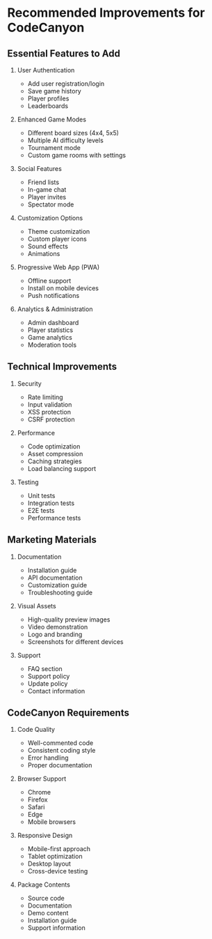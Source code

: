 # Recommended Improvements for CodeCanyon

## Essential Features to Add

1. User Authentication
   - Add user registration/login
   - Save game history
   - Player profiles
   - Leaderboards

2. Enhanced Game Modes
   - Different board sizes (4x4, 5x5)
   - Multiple AI difficulty levels
   - Tournament mode
   - Custom game rooms with settings

3. Social Features
   - Friend lists
   - In-game chat
   - Player invites
   - Spectator mode

4. Customization Options
   - Theme customization
   - Custom player icons
   - Sound effects
   - Animations

5. Progressive Web App (PWA)
   - Offline support
   - Install on mobile devices
   - Push notifications

6. Analytics & Administration
   - Admin dashboard
   - Player statistics
   - Game analytics
   - Moderation tools

## Technical Improvements

1. Security
   - Rate limiting
   - Input validation
   - XSS protection
   - CSRF protection

2. Performance
   - Code optimization
   - Asset compression
   - Caching strategies
   - Load balancing support

3. Testing
   - Unit tests
   - Integration tests
   - E2E tests
   - Performance tests

## Marketing Materials

1. Documentation
   - Installation guide
   - API documentation
   - Customization guide
   - Troubleshooting guide

2. Visual Assets
   - High-quality preview images
   - Video demonstration
   - Logo and branding
   - Screenshots for different devices

3. Support
   - FAQ section
   - Support policy
   - Update policy
   - Contact information

## CodeCanyon Requirements

1. Code Quality
   - Well-commented code
   - Consistent coding style
   - Error handling
   - Proper documentation

2. Browser Support
   - Chrome
   - Firefox
   - Safari
   - Edge
   - Mobile browsers

3. Responsive Design
   - Mobile-first approach
   - Tablet optimization
   - Desktop layout
   - Cross-device testing

4. Package Contents
   - Source code
   - Documentation
   - Demo content
   - Installation guide
   - Support information
